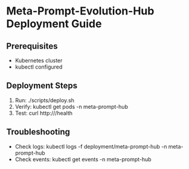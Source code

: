 # Meta-Prompt-Evolution-Hub Deployment Guide

## Prerequisites
- Kubernetes cluster
- kubectl configured

## Deployment Steps
1. Run: ./scripts/deploy.sh
2. Verify: kubectl get pods -n meta-prompt-hub
3. Test: curl http://<service-endpoint>/health

## Troubleshooting
- Check logs: kubectl logs -f deployment/meta-prompt-hub -n meta-prompt-hub
- Check events: kubectl get events -n meta-prompt-hub
